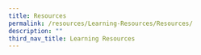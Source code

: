 ```yaml
---
title: Resources
permalink: /resources/Learning-Resources/Resources/
description: ""
third_nav_title: Learning Resources
---
```

